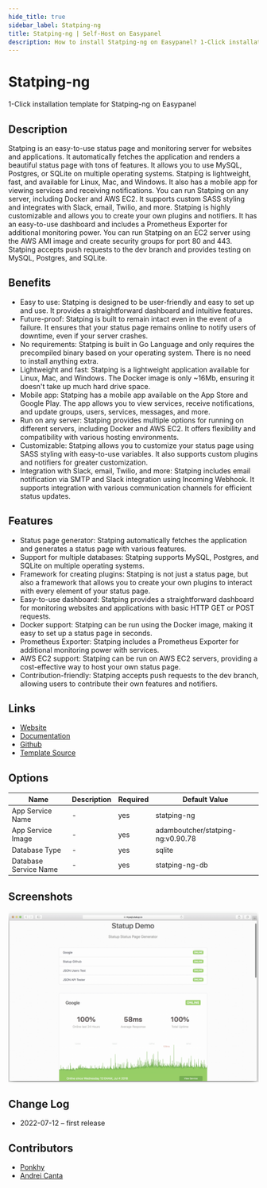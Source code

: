 ```yaml
---
hide_title: true
sidebar_label: Statping-ng
title: Statping-ng | Self-Host on Easypanel
description: How to install Statping-ng on Easypanel? 1-Click installation template for Statping-ng on Easypanel
---
```


<!-- generated -->

# Statping-ng

1-Click installation template for Statping-ng on Easypanel

## Description

Statping is an easy-to-use status page and monitoring server for websites and applications. It automatically fetches the application and renders a beautiful status page with tons of features. It allows you to use MySQL, Postgres, or SQLite on multiple operating systems. Statping is lightweight, fast, and available for Linux, Mac, and Windows. It also has a mobile app for viewing services and receiving notifications. You can run Statping on any server, including Docker and AWS EC2. It supports custom SASS styling and integrates with Slack, email, Twilio, and more. Statping is highly customizable and allows you to create your own plugins and notifiers. It has an easy-to-use dashboard and includes a Prometheus Exporter for additional monitoring power. You can run Statping on an EC2 server using the AWS AMI image and create security groups for port 80 and 443. Statping accepts push requests to the dev branch and provides testing on MySQL, Postgres, and SQLite.

## Benefits

- Easy to use: Statping is designed to be user-friendly and easy to set up and use. It provides a straightforward dashboard and intuitive features.
- Future-proof: Statping is built to remain intact even in the event of a failure. It ensures that your status page remains online to notify users of downtime, even if your server crashes.
- No requirements: Statping is built in Go Language and only requires the precompiled binary based on your operating system. There is no need to install anything extra.
- Lightweight and fast: Statping is a lightweight application available for Linux, Mac, and Windows. The Docker image is only ~16Mb, ensuring it doesn't take up much hard drive space.
- Mobile app: Statping has a mobile app available on the App Store and Google Play. The app allows you to view services, receive notifications, and update groups, users, services, messages, and more.
- Run on any server: Statping provides multiple options for running on different servers, including Docker and AWS EC2. It offers flexibility and compatibility with various hosting environments.
- Customizable: Statping allows you to customize your status page using SASS styling with easy-to-use variables. It also supports custom plugins and notifiers for greater customization.
- Integration with Slack, email, Twilio, and more: Statping includes email notification via SMTP and Slack integration using Incoming Webhook. It supports integration with various communication channels for efficient status updates.

## Features

- Status page generator: Statping automatically fetches the application and generates a status page with various features.
- Support for multiple databases: Statping supports MySQL, Postgres, and SQLite on multiple operating systems.
- Framework for creating plugins: Statping is not just a status page, but also a framework that allows you to create your own plugins to interact with every element of your status page.
- Easy-to-use dashboard: Statping provides a straightforward dashboard for monitoring websites and applications with basic HTTP GET or POST requests.
- Docker support: Statping can be run using the Docker image, making it easy to set up a status page in seconds.
- Prometheus Exporter: Statping includes a Prometheus Exporter for additional monitoring power with services.
- AWS EC2 support: Statping can be run on AWS EC2 servers, providing a cost-effective way to host your own status page.
- Contribution-friendly: Statping accepts push requests to the dev branch, allowing users to contribute their own features and notifiers.

## Links

- [Website](https://github.com/statping/statping)
- [Documentation](https://github.com/statping/statping)
- [Github](https://github.com/statping/statping)
- [Template Source](https://github.com/easypanel-io/templates/tree/main/templates/statping-ng)

## Options

Name | Description | Required | Default Value
-|-|-|-
App Service Name | - | yes | statping-ng
App Service Image | - | yes | adamboutcher/statping-ng:v0.90.78
Database Type | - | yes | sqlite
Database Service Name | - | yes | statping-ng-db

## Screenshots

![Statping-ng Screenshot](./assets/screenshot.png)

## Change Log

- 2022-07-12 – first release

## Contributors

- [Ponkhy](https://github.com/Ponkhy)
- [Andrei Canta](https://github.com/deiucanta)
